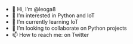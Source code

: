 - 👋 Hi, I’m @leoga8
- 👀 I’m interested in Python and IoT
- 🌱 I’m currently learning IoT
- 💞️ I’m looking to collaborate on Python projects
- 📫 How to reach me: on Twitter

<!---
leoga8/leoga8 is a ✨ special ✨ repository because its `README.md` (this file) appears on your GitHub profile.
You can click the Preview link to take a look at your changes.
--->
